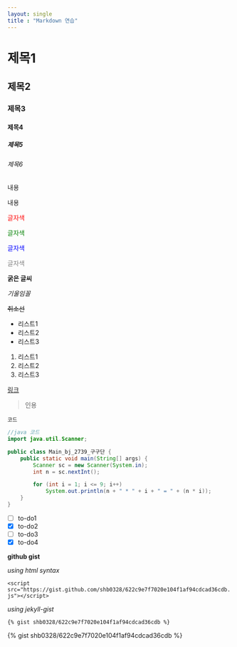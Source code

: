 ```yaml
---
layout: single
title : "Markdown 연습"
---
```


# 제목1
## 제목2
### 제목3
#### 제목4
##### 제목5
###### 제목6

내용

내용

<span style="color:red">글자색</span>

<span style="color:green">글자색</span>

<span style="color:blue">글자색</span>

<span style="color:grey">글자색</span>

**굵은 글씨**

*기울임꼴*

~~취소선~~

* 리스트1
* 리스트2
* 리스트3

1. 리스트1
2. 리스트2
3. 리스트3

[링크](https://shb0328.github.io/)

> 인용

```
코드
```

```java
//java 코드
import java.util.Scanner;

public class Main_bj_2739_구구단 {
    public static void main(String[] args) {
        Scanner sc = new Scanner(System.in);
        int n = sc.nextInt();

        for (int i = 1; i <= 9; i++)
            System.out.println(n + " * " + i + " = " + (n * i));
    }
}

```

- [ ] to-do1
- [X] to-do2
- [ ] to-do3
- [X] to-do4

**github gist**

*using html syntax*

`<script src="https://gist.github.com/shb0328/622c9e7f7020e104f1af94cdcad36cdb.js"></script>`

<script src="https://gist.github.com/shb0328/622c9e7f7020e104f1af94cdcad36cdb.js"></script>

*using jekyll-gist*

`{% gist shb0328/622c9e7f7020e104f1af94cdcad36cdb %}`

{% gist shb0328/622c9e7f7020e104f1af94cdcad36cdb %}

